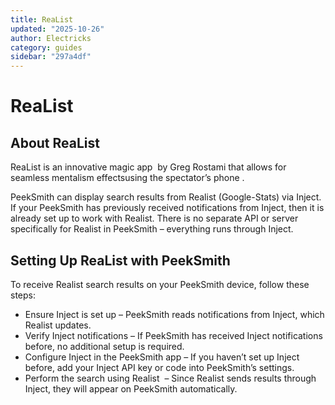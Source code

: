 ```yaml
---
title: ReaList
updated: "2025-10-26"
author: Electricks
category: guides
sidebar: "297a4df"
---
```


# ReaList

## About ReaList

ReaList is an innovative magic app  by Greg Rostami that allows for seamless mentalism effectsusing the spectator’s phone .

PeekSmith can display search results from Realist (Google-Stats) via Inject. If your PeekSmith has previously received notifications from Inject, then it is already set up to work with Realist. There is no separate API or server specifically for Realist in PeekSmith – everything runs through Inject.

## Setting Up ReaList with PeekSmith

To receive Realist search results on your PeekSmith device, follow these steps:

- Ensure Inject is set up – PeekSmith reads notifications from Inject, which Realist updates.
- Verify Inject notifications – If PeekSmith has received Inject notifications before, no additional setup is required.
- Configure Inject in the PeekSmith app – If you haven’t set up Inject before, add your Inject API key or code into PeekSmith’s settings.
- Perform the search using Realist  – Since Realist sends results through Inject, they will appear on PeekSmith automatically.